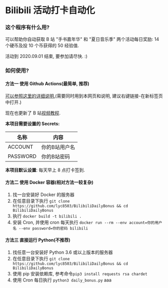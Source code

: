 # Bilibili 活动打卡自动化

### 这个程序有什么用?

可以帮助你自动获取 B 站 \"手书嘉年华\" 和 \"夏日音乐季\" 两个活动每日奖励: 14 个硬币及投 10 个币获得的 50 经验值.

活动到 2020.09.01 结束, 要参加请尽快. :) 

### 如何使用?

#### 方法一 使用 Github Actions(最简单, 推荐)

[可以参照这里的详细说明.](https://lyc8503.gitee.io/giteepages/github-actions/)(需要同时用到本网页和说明, 建议右键链接-在新标签页中打开.)

现在也更新了 B 站[视频教程](https://www.bilibili.com/video/BV1gZ4y1K7uS/).

**本项目需要设置的 Secrets:**

| 名称     | 内容          |
| -------- | ------------- |
| ACCOUNT  | 你的B站用户名 |
| PASSWORD | 你的B站密码   |

**本项目默认设置**: 每天早上 8 点打卡签到.


#### 方法二 使用 Docker 容器(相对方法一较复杂)

1. 找一台安装好 Docker 的服务器
2. 在任意目录下执行 `git clone https://github.com/lyc8503/BilibiliDailyBonus && cd BilibiliDailyBonus`
3. 执行 `docker build -t bilibili .`
4. 安装 Cron, 并使用 cron 每天执行 `docker run --rm --env account=你的用户名 --env password=你的密码 bilibili` 

#### 方法三 直接运行 Python(不推荐)

1. 找任意一台安装好 Python 3.6 或以上版本的服务器
2. 在任意目录下执行 `git clone https://github.com/lyc8503/BilibiliDailyBonus && cd BilibiliDailyBonus`
3. 使用 pip 安装依赖库, 参考命令`pip3 install requests rsa chardet`
4. 使用 Cron 每日执行 `python3 daily_bonus.py`
aaa
